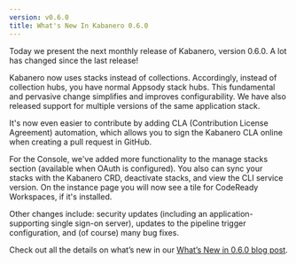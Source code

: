 ```yaml
---
version: v0.6.0
title: What's New In Kabanero 0.6.0
---
```


Today we present the next monthly release of Kabanero, version 0.6.0. A lot has changed since the last release!

Kabanero now uses stacks instead of collections. Accordingly, instead of collection hubs, you have normal Appsody stack hubs. This fundamental and pervasive change simplifies and improves configurability. We have also released support for multiple versions of the same application stack.

It's now even easier to contribute by adding CLA (Contribution License Agreement) automation, which allows you to sign the Kabanero CLA online when creating a pull request in GitHub.

For the Console, we've added more functionality to the manage stacks section (available when OAuth is configured). You also can sync your stacks with the Kabanero CRD, deactivate stacks, and view the CLI service version. On the instance page you will now see a tile for CodeReady Workspaces, if it's installed.

Other changes include: security updates (including an application-supporting single sign-on server), updates to the pipeline trigger configuration, and (of course) many bug fixes.

Check out all the details on what’s new in our [What’s New in 0.6.0 blog post](/blog/2020/02/27/WhatsNew060.html).
